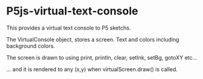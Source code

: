 # P5js-virtual-text-console

This provides a virtual text console to P5 sketchs.

The VirtualConsole object, stores a screen. Text and colors including background colors.

The screen is drawn to using print, println, clear, setInk, setBg, gotoXY etc...

... and it is rendered to any (x,y) when virtualScreen.draw() is called.
